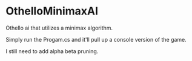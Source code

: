 # OthelloMinimaxAI
Othello ai that utilizes a minimax algorithm.

Simply run the Progam.cs and it'll pull up a console version of the game.

I still need to add alpha beta pruning.
